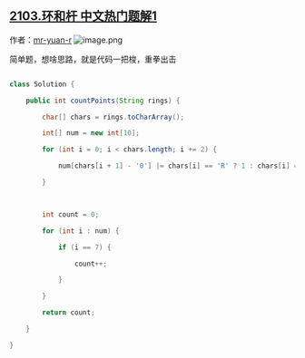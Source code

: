 ## [2103.环和杆 中文热门题解1](https://leetcode.cn/problems/rings-and-rods/solutions/100000/jian-dan-ti-zhong-quan-chu-ji-shuang-100-rmyf)

作者：[mr-yuan-r](https://leetcode.cn/u/mr-yuan-r)
![image.png](https://pic.leetcode-cn.com/1639283382-hCnDVM-image.png)
简单题，想啥思路，就是代码一把梭，重拳出击
```java
class Solution {
    public int countPoints(String rings) {
        char[] chars = rings.toCharArray();
        int[] num = new int[10];
        for (int i = 0; i < chars.length; i += 2) {
            num[chars[i + 1] - '0'] |= chars[i] == 'R' ? 1 : chars[i] == 'G' ? 2 : 4;
        }

        int count = 0;
        for (int i : num) {
            if (i == 7) {
                count++;
            }
        }
        return count;
    }
}
```
